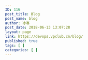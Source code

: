 ```yaml
---
ID: 116
post_title: Blog
post_name: blog
author: 冰寒
post_date: 2018-06-13 13:07:28
layout: page
link: https://devops.vpclub.cn/blog/
published: true
tags: [ ]
categories: [ ]
---
```

